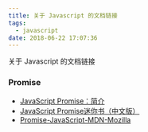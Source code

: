 ```yaml
---
title: 关于 Javascript 的文档链接
tags:
  - javascript
date: 2018-06-22 17:07:36
---
```


关于 Javascript 的文档链接

<!-- more --><!-- toc -->


### Promise
- [JavaScript Promise：简介](https://developers.google.com/web/fundamentals/primers/promises?hl=zh-cn)
- [JavaScript Promise迷你书（中文版）](http://liubin.org/promises-book/)
- [Promise-JavaScript-MDN-Mozilla](https://developer.mozilla.org/zh-CN/docs/Web/JavaScript/Reference/Global_Objects/Promise)
